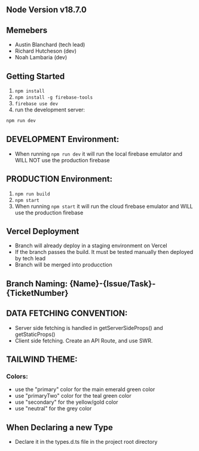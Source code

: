 ## Node Version v18.7.0

## Memebers
- Austin Blanchard (tech lead)
- Richard Hutcheson (dev)
- Noah Lambaria (dev)

## Getting Started

1. ```npm install```
2. ```npm install -g firebase-tools```
3. ```firebase use dev```
4. run the development server:

```bash
npm run dev
```
 
## DEVELOPMENT Environment:
- When running ```npm run dev``` it will run the local firebase emulator and WILL NOT use the production firebase

## PRODUCTION Environment:
1. ```npm run build```
2. ```npm start```
3. When running ```npm start``` it will run the cloud firebase emulator and WILL use the production firebase

## Vercel Deployment
- Branch will already deploy in a staging environment on Vercel
- If the branch passes the build. It must be tested manually then deployed by tech lead
- Branch will be merged into producction

## Branch Naming: {Name}-{Issue/Task}-{TicketNumber}

## DATA FETCHING CONVENTION:
- Server side fetching is handled in getServerSideProps() and getStaticProps()
- Client side fetching. Create an API Route, and use SWR.

## TAILWIND THEME:
### Colors:
  - use the "primary" color for the main emerald green color
  - use "primaryTwo" color for the teal green color
  - use "secondary" for the yellow/gold color
  - use "neutral" for the grey color

## When Declaring a new Type
  - Declare it in the types.d.ts file in the project root directory

